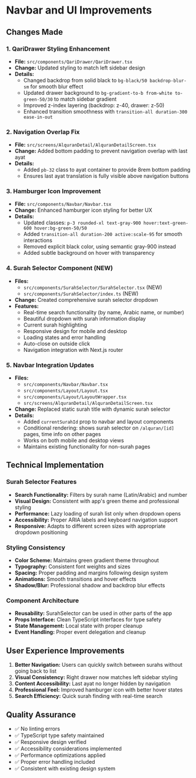 # Navbar and UI Improvements

## Changes Made

### 1. QariDrawer Styling Enhancement
- **File:** `src/components/QariDrawer/QariDrawer.tsx`
- **Change:** Updated styling to match left sidebar design
- **Details:**
  - Changed backdrop from solid black to `bg-black/50 backdrop-blur-sm` for smooth blur effect
  - Updated drawer background to `bg-gradient-to-b from-white to-green-50/30` to match sidebar gradient
  - Improved z-index layering (backdrop: z-40, drawer: z-50)
  - Enhanced transition smoothness with `transition-all duration-300 ease-in-out`

### 2. Navigation Overlap Fix
- **File:** `src/screens/AlquranDetail/AlquranDetailScreen.tsx`
- **Change:** Added bottom padding to prevent navigation overlap with last ayat
- **Details:**
  - Added `pb-32` class to ayat container to provide 8rem bottom padding
  - Ensures last ayat translation is fully visible above navigation buttons

### 3. Hamburger Icon Improvement
- **File:** `src/components/Navbar/Navbar.tsx`
- **Change:** Enhanced hamburger icon styling for better UX
- **Details:**
  - Updated classes: `p-3 rounded-xl text-gray-900 hover:text-green-600 hover:bg-green-50/50`
  - Added `transition-all duration-200 active:scale-95` for smooth interactions
  - Removed explicit black color, using semantic gray-900 instead
  - Added subtle background on hover with transparency

### 4. Surah Selector Component (NEW)
- **Files:**
  - `src/components/SurahSelector/SurahSelector.tsx` (NEW)
  - `src/components/SurahSelector/index.ts` (NEW)
- **Change:** Created comprehensive surah selector dropdown
- **Features:**
  - Real-time search functionality (by name, Arabic name, or number)
  - Beautiful dropdown with surah information display
  - Current surah highlighting
  - Responsive design for mobile and desktop
  - Loading states and error handling
  - Auto-close on outside click
  - Navigation integration with Next.js router

### 5. Navbar Integration Updates
- **Files:**
  - `src/components/Navbar/Navbar.tsx`
  - `src/components/Layout/Layout.tsx`
  - `src/components/Layout/LayoutWrapper.tsx`
  - `src/screens/AlquranDetail/AlquranDetailScreen.tsx`
- **Change:** Replaced static surah title with dynamic surah selector
- **Details:**
  - Added `currentSurahId` prop to navbar and layout components
  - Conditional rendering: shows surah selector on `/alquran/[id]` pages, time info on other pages
  - Works on both mobile and desktop views
  - Maintains existing functionality for non-surah pages

## Technical Implementation

### Surah Selector Features
- **Search Functionality:** Filters by surah name (Latin/Arabic) and number
- **Visual Design:** Consistent with app's green theme and professional styling
- **Performance:** Lazy loading of surah list only when dropdown opens
- **Accessibility:** Proper ARIA labels and keyboard navigation support
- **Responsive:** Adapts to different screen sizes with appropriate dropdown positioning

### Styling Consistency
- **Color Scheme:** Maintains green gradient theme throughout
- **Typography:** Consistent font weights and sizes
- **Spacing:** Proper padding and margins following design system
- **Animations:** Smooth transitions and hover effects
- **Shadow/Blur:** Professional shadow and backdrop blur effects

### Component Architecture
- **Reusability:** SurahSelector can be used in other parts of the app
- **Props Interface:** Clean TypeScript interfaces for type safety
- **State Management:** Local state with proper cleanup
- **Event Handling:** Proper event delegation and cleanup

## User Experience Improvements

1. **Better Navigation:** Users can quickly switch between surahs without going back to list
2. **Visual Consistency:** Right drawer now matches left sidebar styling
3. **Content Accessibility:** Last ayat no longer hidden by navigation
4. **Professional Feel:** Improved hamburger icon with better hover states
5. **Search Efficiency:** Quick surah finding with real-time search

## Quality Assurance

- ✅ No linting errors
- ✅ TypeScript type safety maintained
- ✅ Responsive design verified
- ✅ Accessibility considerations implemented
- ✅ Performance optimizations applied
- ✅ Proper error handling included
- ✅ Consistent with existing design system
